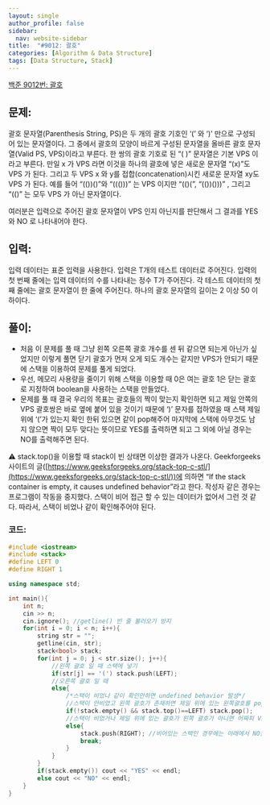 ```yaml
---
layout: single
author_profile: false
sidebar:
  nav: website-sidebar
title:  "#9012: 괄호"
categories: [Algorithm & Data Structure]
tags: [Data Structure, Stack]
---
```


[백준 9012번: 괄호](https://www.acmicpc.net/problem/9012)

## 문제:

괄호 문자열(Parenthesis String, PS)은 두 개의 괄호 기호인 ‘(’ 와 ‘)’ 만으로 구성되어 있는 문자열이다. 그 중에서 괄호의 모양이 바르게 구성된 문자열을 올바른 괄호 문자열(Valid PS, VPS)이라고 부른다. 한 쌍의 괄호 기호로 된 “( )” 문자열은 기본 VPS 이라고 부른다. 만일 x 가 VPS 라면 이것을 하나의 괄호에 넣은 새로운 문자열 “(x)”도 VPS 가 된다. 그리고 두 VPS x 와 y를 접합(concatenation)시킨 새로운 문자열 xy도 VPS 가 된다. 예를 들어 “(())()”와 “((()))” 는 VPS 이지만 “(()(”, “(())()))” , 그리고 “(()” 는 모두 VPS 가 아닌 문자열이다.

여러분은 입력으로 주어진 괄호 문자열이 VPS 인지 아닌지를 판단해서 그 결과를 YES 와 NO 로 나타내어야 한다.

## 입력:

입력 데이터는 표준 입력을 사용한다. 입력은 T개의 테스트 데이터로 주어진다. 입력의 첫 번째 줄에는 입력 데이터의 수를 나타내는 정수 T가 주어진다. 각 테스트 데이터의 첫째 줄에는 괄호 문자열이 한 줄에 주어진다. 하나의 괄호 문자열의 길이는 2 이상 50 이하이다.

## 풀이:

- 처음 이 문제를 풀 때 그냥 왼쪽 오른쪽 괄호 개수를 센 뒤 같으면 되는게 아닌가 싶었지만 이렇게 풀면 닫기 괄호가 먼저 오게 되도 개수는 같지만 VPS가 안되기 때문에 스택을 이용하여 문제를 풀게 되었다.
- 우선, 메모리 사용량을 줄이기 위해 스택을 이용할 때 0은 여는 괄호 1은 닫는 괄호로 지정하여 boolean을 사용하는 스택을 만들었다.
- 문제를 풀 때 결국 우리의 목표는 괄호들의 짝이 맞는지 확인하면 되고 제일 안쪽의 VPS 괄호쌍은 바로 옆에 붙어 있을 것이기 때문에 ‘)’ 문자를 접하였을 때 스택 제일 위에 ‘(’가 있는지 확인 한뒤 있으면 같이 pop해주어 마지막에 스택에 아무것도 남지 않으면 짝이 모두 맞다는 뜻이므로 YES를 출력하면 되고 그 외에 아닐 경우는 NO를 출력해주면 된다.

⚠️ stack.top()을 이용할 때 stack이 빈 상태면 이상한 결과가 나온다. Geekforgeeks 사이트의 글([https://www.geeksforgeeks.org/stack-top-c-stl/](https://www.geeksforgeeks.org/stack-top-c-stl/))에 의하면 “If the stack container is empty, it causes undefined behavior”라고 한다. 작성자 같은 경우는 프로그램이 작동을 중지했다. 스택이 비어 접근 할 수 있는 데이터가 없어서 그런 것 같다. 따라서, 스택이 비었나 같이 확인해주어야 된다.

### 코드:

```cpp
#include <iostream>
#include <stack>
#define LEFT 0
#define RIGHT 1

using namespace std;

int main(){
	int n;
	cin >> n;
	cin.ignore(); //getline() 빈 줄 불러오기 방지 
	for(int i = 0; i < n; i++){
		string str = "";
		getline(cin, str);
		stack<bool> stack;
		for(int j = 0; j < str.size(); j++){
			//왼쪽 괄호 일 때 스택에 넣기 
			if(str[j] == '(') stack.push(LEFT);
			//오른쪽 괄호 일 때 
			else{
				/*스택이 비었나 같이 확인안하면 undefined behavior 발생*/
				//스택이 안비었고 왼쪽 괄호가 존재하면 제일 위에 있는 왼쪽괄호를 pop 
				if(!stack.empty() && stack.top()==LEFT) stack.pop();
				//스택이 비었거나 제일 위에 있는 괄호가 왼쪽 괄호가 아니면 어짜피 VPS가 아니므로 break 
				else{
					stack.push(RIGHT); //비어있는 스택인 경우에는 아래에서 NO를 받기 위해 RIGHT을 스택에 push 
					break;
				}
			}
		}
		if(stack.empty()) cout << "YES" << endl;
		else cout << "NO" << endl;
	}
}
```